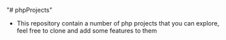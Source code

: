 "# phpProjects" 
- This repository contain a number of php projects that you can explore, feel free to clone and add some features to them